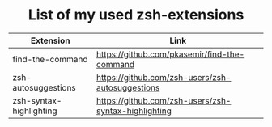<h1 align="center">List of my used zsh-extensions</h1>

|Extension|Link|
|-|-|
|find-the-command|https://github.com/pkasemir/find-the-command|
|zsh-autosuggestions|https://github.com/zsh-users/zsh-autosuggestions|
|zsh-syntax-highlighting|https://github.com/zsh-users/zsh-syntax-highlighting|